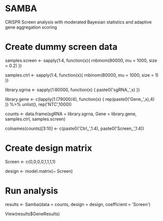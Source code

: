 # SAMBA
CRISPR Screen analysis with moderated Bayesian statistics and adaptive gene aggregation scoring


# Create dummy screen data
samples.screen <- sapply(1:4, function(x){ rnbinom(80000, mu = 1000, size = 0.2) })

samples.ctrl <- sapply(1:4, function(x){ rnbinom(80000, mu = 1000, size = 1) })

library.sgrna <- sapply(1:80000, function(x) { paste0('sgRNA_',x) })

library.gene <- c(lapply(1:(79000/4), function(x) { rep(paste0('Gene_',x),4) }) %>% unlist(),
                  rep('NTC',1000))
                  
counts <- data.frame(sgRNA = library.sgrna,
                     Gene = library.gene,
                     samples.ctrl,
                     samples.screen)
                     
colnames(counts)[3:10] <- c(paste0('Ctrl_',1:4), paste0('Screen_',1:4))

# Create design matrix
Screen <- c(0,0,0,0,1,1,1,1)

design <- model.matrix(~ Screen)


# Run analysis
results <- Samba(data = counts, design = design, coefficient = 'Screen')

View(results$GeneResults)


